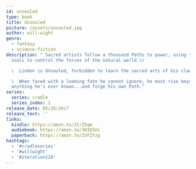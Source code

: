```yaml
---
id: unsouled
type: book
title: Unsouled
picture: /assets/unsouled.jpg
author: will-wight
genre:
  - fantasy
  - science-fiction
description: " Sacred artists follow a thousand Paths to power, using their
  souls to control the forces of the natural world.\r

  \  Lindon is Unsouled, forbidden to learn the sacred arts of his clan.\r

  \  When faced with a looming fate he cannot ignore, he must rise beyond
  anything he's ever known...and forge his own Path."
series:
  series: cradle
  series_index: 1
release_date: 05/20/2017
release_text: ''
links:
  kindle: https://amzn.to/3lrZ5qm
  audiobook: https://amzn.to/30IE5Uc
  paperback: https://amzn.to/2SFZYzg
hashtags:
  - '#cradleseries'
  - '#willwight'
  - '#iteration110'
---
```

